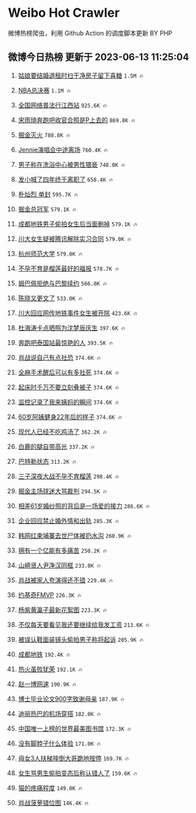 # Weibo Hot Crawler 



微博热榜爬虫，利用 Github Action 的调度脚本更新 BY PHP 


## 微博今日热榜 更新于 2023-06-13 11:25:04 
1. [姑娘要结婚退租时扫干净房子留下喜糖](https://s.weibo.com/weibo?q=%23%E5%A7%91%E5%A8%98%E8%A6%81%E7%BB%93%E5%A9%9A%E9%80%80%E7%A7%9F%E6%97%B6%E6%89%AB%E5%B9%B2%E5%87%80%E6%88%BF%E5%AD%90%E7%95%99%E4%B8%8B%E5%96%9C%E7%B3%96%23&t=31&band_rank=1&Refer=top) `1.5M 🔥` 

1. [NBA总决赛](https://s.weibo.com/weibo?q=NBA%E6%80%BB%E5%86%B3%E8%B5%9B&t=31&band_rank=2&Refer=top) `1.1M 🔥` 

1. [全国网络普法行江西站](https://s.weibo.com/weibo?q=%23%E5%85%A8%E5%9B%BD%E7%BD%91%E7%BB%9C%E6%99%AE%E6%B3%95%E8%A1%8C%E6%B1%9F%E8%A5%BF%E7%AB%99%23&t=31&band_rank=3&Refer=top) `925.6K 🔥` 

1. [宋雨琦奔跑吧收官合照是P上去的](https://s.weibo.com/weibo?q=%23%E5%AE%8B%E9%9B%A8%E7%90%A6%E5%A5%94%E8%B7%91%E5%90%A7%E6%94%B6%E5%AE%98%E5%90%88%E7%85%A7%E6%98%AFP%E4%B8%8A%E5%8E%BB%E7%9A%84%23&t=31&band_rank=4&Refer=top) `869.8K 🔥` 

1. [掘金灭火](https://s.weibo.com/weibo?q=%E6%8E%98%E9%87%91%E7%81%AD%E7%81%AB&t=31&band_rank=5&Refer=top) `788.8K 🔥` 

1. [Jennie演唱会中途离场](https://s.weibo.com/weibo?q=%23Jennie%E6%BC%94%E5%94%B1%E4%BC%9A%E4%B8%AD%E9%80%94%E7%A6%BB%E5%9C%BA%23&t=31&band_rank=6&Refer=top) `760.4K 🔥` 

1. [男子称在洗浴中心被男性猥亵](https://s.weibo.com/weibo?q=%23%E7%94%B7%E5%AD%90%E7%A7%B0%E5%9C%A8%E6%B4%97%E6%B5%B4%E4%B8%AD%E5%BF%83%E8%A2%AB%E7%94%B7%E6%80%A7%E7%8C%A5%E4%BA%B5%23&t=31&band_rank=7&Refer=top) `748.0K 🔥` 

1. [发小喊了四年终于离职了](https://s.weibo.com/weibo?q=%E5%8F%91%E5%B0%8F%E5%96%8A%E4%BA%86%E5%9B%9B%E5%B9%B4%E7%BB%88%E4%BA%8E%E7%A6%BB%E8%81%8C%E4%BA%86&t=31&band_rank=8&Refer=top) `658.4K 🔥` 

1. [朴灿烈 单封](https://s.weibo.com/weibo?q=%E6%9C%B4%E7%81%BF%E7%83%88%20%E5%8D%95%E5%B0%81&t=31&band_rank=9&Refer=top) `595.7K 🔥` 

1. [掘金总冠军](https://s.weibo.com/weibo?q=%23%E6%8E%98%E9%87%91%E6%80%BB%E5%86%A0%E5%86%9B%23&t=31&band_rank=10&Refer=top) `579.1K 🔥` 

1. [成都地铁男子偷拍女生后当面删掉](https://s.weibo.com/weibo?q=%23%E6%88%90%E9%83%BD%E5%9C%B0%E9%93%81%E7%94%B7%E5%AD%90%E5%81%B7%E6%8B%8D%E5%A5%B3%E7%94%9F%E5%90%8E%E5%BD%93%E9%9D%A2%E5%88%A0%E6%8E%89%23&t=31&band_rank=11&Refer=top) `579.1K 🔥` 

1. [川大女生疑被腾讯解除实习合同](https://s.weibo.com/weibo?q=%23%E5%B7%9D%E5%A4%A7%E5%A5%B3%E7%94%9F%E7%96%91%E8%A2%AB%E8%85%BE%E8%AE%AF%E8%A7%A3%E9%99%A4%E5%AE%9E%E4%B9%A0%E5%90%88%E5%90%8C%23&t=31&band_rank=12&Refer=top) `579.0K 🔥` 

1. [杭州师范大学](https://s.weibo.com/weibo?q=%E6%9D%AD%E5%B7%9E%E5%B8%88%E8%8C%83%E5%A4%A7%E5%AD%A6&t=31&band_rank=13&Refer=top) `579.0K 🔥` 

1. [不孕不育是榴莲最好的福报](https://s.weibo.com/weibo?q=%E4%B8%8D%E5%AD%95%E4%B8%8D%E8%82%B2%E6%98%AF%E6%A6%B4%E8%8E%B2%E6%9C%80%E5%A5%BD%E7%9A%84%E7%A6%8F%E6%8A%A5&t=31&band_rank=14&Refer=top) `578.7K 🔥` 

1. [姆巴佩拒绝与巴黎续约](https://s.weibo.com/weibo?q=%23%E5%A7%86%E5%B7%B4%E4%BD%A9%E6%8B%92%E7%BB%9D%E4%B8%8E%E5%B7%B4%E9%BB%8E%E7%BB%AD%E7%BA%A6%23&t=31&band_rank=15&Refer=top) `566.0K 🔥` 

1. [陈晓又更文了](https://s.weibo.com/weibo?q=%23%E9%99%88%E6%99%93%E5%8F%88%E6%9B%B4%E6%96%87%E4%BA%86%23&t=31&band_rank=16&Refer=top) `533.0K 🔥` 

1. [川大回应网传地铁事件女生被开除](https://s.weibo.com/weibo?q=%23%E5%B7%9D%E5%A4%A7%E5%9B%9E%E5%BA%94%E7%BD%91%E4%BC%A0%E5%9C%B0%E9%93%81%E4%BA%8B%E4%BB%B6%E5%A5%B3%E7%94%9F%E8%A2%AB%E5%BC%80%E9%99%A4%23&t=31&band_rank=17&Refer=top) `423.6K 🔥` 

1. [杜海涛卡点晒照为沈梦辰庆生](https://s.weibo.com/weibo?q=%23%E6%9D%9C%E6%B5%B7%E6%B6%9B%E5%8D%A1%E7%82%B9%E6%99%92%E7%85%A7%E4%B8%BA%E6%B2%88%E6%A2%A6%E8%BE%B0%E5%BA%86%E7%94%9F%23&t=31&band_rank=18&Refer=top) `397.6K 🔥` 

1. [奔跑吧泰国站最惊艳的人](https://s.weibo.com/weibo?q=%23%E5%A5%94%E8%B7%91%E5%90%A7%E6%B3%B0%E5%9B%BD%E7%AB%99%E6%9C%80%E6%83%8A%E8%89%B3%E7%9A%84%E4%BA%BA%23&t=31&band_rank=19&Refer=top) `393.5K 🔥` 

1. [肖战说自己有点社恐](https://s.weibo.com/weibo?q=%23%E8%82%96%E6%88%98%E8%AF%B4%E8%87%AA%E5%B7%B1%E6%9C%89%E7%82%B9%E7%A4%BE%E6%81%90%23&t=31&band_rank=20&Refer=top) `374.6K 🔥` 

1. [全麻手术醒后可以有多社死](https://s.weibo.com/weibo?q=%23%E5%85%A8%E9%BA%BB%E6%89%8B%E6%9C%AF%E9%86%92%E5%90%8E%E5%8F%AF%E4%BB%A5%E6%9C%89%E5%A4%9A%E7%A4%BE%E6%AD%BB%23&t=31&band_rank=21&Refer=top) `374.6K 🔥` 

1. [起床时千万不要立刻叠被子](https://s.weibo.com/weibo?q=%23%E8%B5%B7%E5%BA%8A%E6%97%B6%E5%8D%83%E4%B8%87%E4%B8%8D%E8%A6%81%E7%AB%8B%E5%88%BB%E5%8F%A0%E8%A2%AB%E5%AD%90%23&t=31&band_rank=22&Refer=top) `374.6K 🔥` 

1. [监控记录了我来姨妈的瞬间](https://s.weibo.com/weibo?q=%23%E7%9B%91%E6%8E%A7%E8%AE%B0%E5%BD%95%E4%BA%86%E6%88%91%E6%9D%A5%E5%A7%A8%E5%A6%88%E7%9A%84%E7%9E%AC%E9%97%B4%23&t=31&band_rank=23&Refer=top) `374.6K 🔥` 

1. [60岁阿姨健身22年后的样子](https://s.weibo.com/weibo?q=%2360%E5%B2%81%E9%98%BF%E5%A7%A8%E5%81%A5%E8%BA%AB22%E5%B9%B4%E5%90%8E%E7%9A%84%E6%A0%B7%E5%AD%90%23&t=31&band_rank=24&Refer=top) `374.6K 🔥` 

1. [现代人已经不吃鸡汤了](https://s.weibo.com/weibo?q=%E7%8E%B0%E4%BB%A3%E4%BA%BA%E5%B7%B2%E7%BB%8F%E4%B8%8D%E5%90%83%E9%B8%A1%E6%B1%A4%E4%BA%86&t=31&band_rank=25&Refer=top) `362.2K 🔥` 

1. [白鹿的腿自带高光](https://s.weibo.com/weibo?q=%23%E7%99%BD%E9%B9%BF%E7%9A%84%E8%85%BF%E8%87%AA%E5%B8%A6%E9%AB%98%E5%85%89%23&t=31&band_rank=26&Refer=top) `337.2K 🔥` 

1. [巴特勒状态](https://s.weibo.com/weibo?q=%23%E5%B7%B4%E7%89%B9%E5%8B%92%E7%8A%B6%E6%80%81%23&t=31&band_rank=27&Refer=top) `313.2K 🔥` 

1. [三子深夜大战不孕不育榴莲](https://s.weibo.com/weibo?q=%E4%B8%89%E5%AD%90%E6%B7%B1%E5%A4%9C%E5%A4%A7%E6%88%98%E4%B8%8D%E5%AD%95%E4%B8%8D%E8%82%B2%E6%A6%B4%E8%8E%B2&t=31&band_rank=28&Refer=top) `298.4K 🔥` 

1. [掘金主场球迷大骂裁判](https://s.weibo.com/weibo?q=%23%E6%8E%98%E9%87%91%E4%B8%BB%E5%9C%BA%E7%90%83%E8%BF%B7%E5%A4%A7%E9%AA%82%E8%A3%81%E5%88%A4%23&t=31&band_rank=29&Refer=top) `294.5K 🔥` 

1. [相差61岁婚纱照的背后是一场爱的接力](https://s.weibo.com/weibo?q=%23%E7%9B%B8%E5%B7%AE61%E5%B2%81%E5%A9%9A%E7%BA%B1%E7%85%A7%E7%9A%84%E8%83%8C%E5%90%8E%E6%98%AF%E4%B8%80%E5%9C%BA%E7%88%B1%E7%9A%84%E6%8E%A5%E5%8A%9B%23&t=31&band_rank=30&Refer=top) `286.6K 🔥` 

1. [企业回应禁止婚外情和出轨](https://s.weibo.com/weibo?q=%23%E4%BC%81%E4%B8%9A%E5%9B%9E%E5%BA%94%E7%A6%81%E6%AD%A2%E5%A9%9A%E5%A4%96%E6%83%85%E5%92%8C%E5%87%BA%E8%BD%A8%23&t=31&band_rank=31&Refer=top) `285.3K 🔥` 

1. [韩网红柬埔寨去世尸体被扔水沟](https://s.weibo.com/weibo?q=%23%E9%9F%A9%E7%BD%91%E7%BA%A2%E6%9F%AC%E5%9F%94%E5%AF%A8%E5%8E%BB%E4%B8%96%E5%B0%B8%E4%BD%93%E8%A2%AB%E6%89%94%E6%B0%B4%E6%B2%9F%23&t=31&band_rank=32&Refer=top) `260.9K 🔥` 

1. [拥有一个亿能有多痛苦](https://s.weibo.com/weibo?q=%23%E6%8B%A5%E6%9C%89%E4%B8%80%E4%B8%AA%E4%BA%BF%E8%83%BD%E6%9C%89%E5%A4%9A%E7%97%9B%E8%8B%A6%23&t=31&band_rank=33&Refer=top) `250.2K 🔥` 

1. [山崎贤人尹净汉同框](https://s.weibo.com/weibo?q=%E5%B1%B1%E5%B4%8E%E8%B4%A4%E4%BA%BA%E5%B0%B9%E5%87%80%E6%B1%89%E5%90%8C%E6%A1%86&t=31&band_rank=34&Refer=top) `233.8K 🔥` 

1. [肖战被家人夸演得还不错](https://s.weibo.com/weibo?q=%23%E8%82%96%E6%88%98%E8%A2%AB%E5%AE%B6%E4%BA%BA%E5%A4%B8%E6%BC%94%E5%BE%97%E8%BF%98%E4%B8%8D%E9%94%99%23&t=31&band_rank=35&Refer=top) `229.4K 🔥` 

1. [约基奇FMVP](https://s.weibo.com/weibo?q=%23%E7%BA%A6%E5%9F%BA%E5%A5%87FMVP%23&t=31&band_rank=36&Refer=top) `226.3K 🔥` 

1. [杨紫黄瀛子最新花絮图](https://s.weibo.com/weibo?q=%23%E6%9D%A8%E7%B4%AB%E9%BB%84%E7%80%9B%E5%AD%90%E6%9C%80%E6%96%B0%E8%8A%B1%E7%B5%AE%E5%9B%BE%23&t=31&band_rank=37&Refer=top) `223.3K 🔥` 

1. [不仅每天要看见我还要继续给我发工资](https://s.weibo.com/weibo?q=%E4%B8%8D%E4%BB%85%E6%AF%8F%E5%A4%A9%E8%A6%81%E7%9C%8B%E8%A7%81%E6%88%91%E8%BF%98%E8%A6%81%E7%BB%A7%E7%BB%AD%E7%BB%99%E6%88%91%E5%8F%91%E5%B7%A5%E8%B5%84&t=31&band_rank=38&Refer=top) `213.6K 🔥` 

1. [被误认鞋面装镜头偷拍男子称将起诉](https://s.weibo.com/weibo?q=%23%E8%A2%AB%E8%AF%AF%E8%AE%A4%E9%9E%8B%E9%9D%A2%E8%A3%85%E9%95%9C%E5%A4%B4%E5%81%B7%E6%8B%8D%E7%94%B7%E5%AD%90%E7%A7%B0%E5%B0%86%E8%B5%B7%E8%AF%89%23&t=31&band_rank=39&Refer=top) `205.9K 🔥` 

1. [成都地铁](https://s.weibo.com/weibo?q=%E6%88%90%E9%83%BD%E5%9C%B0%E9%93%81&t=31&band_rank=40&Refer=top) `192.4K 🔥` 

1. [热火虽败犹荣](https://s.weibo.com/weibo?q=%23%E7%83%AD%E7%81%AB%E8%99%BD%E8%B4%A5%E7%8A%B9%E8%8D%A3%23&t=31&band_rank=41&Refer=top) `192.1K 🔥` 

1. [赵一博网速](https://s.weibo.com/weibo?q=%E8%B5%B5%E4%B8%80%E5%8D%9A%E7%BD%91%E9%80%9F&t=31&band_rank=42&Refer=top) `190.9K 🔥` 

1. [博士毕业论文900字致谢母亲](https://s.weibo.com/weibo?q=%23%E5%8D%9A%E5%A3%AB%E6%AF%95%E4%B8%9A%E8%AE%BA%E6%96%87900%E5%AD%97%E8%87%B4%E8%B0%A2%E6%AF%8D%E4%BA%B2%23&t=31&band_rank=43&Refer=top) `187.9K 🔥` 

1. [迪丽热巴的机场穿搭](https://s.weibo.com/weibo?q=%23%E8%BF%AA%E4%B8%BD%E7%83%AD%E5%B7%B4%E7%9A%84%E6%9C%BA%E5%9C%BA%E7%A9%BF%E6%90%AD%23&t=31&band_rank=44&Refer=top) `182.0K 🔥` 

1. [中国唯一上榜的世界最美图书馆](https://s.weibo.com/weibo?q=%23%E4%B8%AD%E5%9B%BD%E5%94%AF%E4%B8%80%E4%B8%8A%E6%A6%9C%E7%9A%84%E4%B8%96%E7%95%8C%E6%9C%80%E7%BE%8E%E5%9B%BE%E4%B9%A6%E9%A6%86%23&t=31&band_rank=45&Refer=top) `172.3K 🔥` 

1. [没有脚脖子什么体验](https://s.weibo.com/weibo?q=%23%E6%B2%A1%E6%9C%89%E8%84%9A%E8%84%96%E5%AD%90%E4%BB%80%E4%B9%88%E4%BD%93%E9%AA%8C%23&t=31&band_rank=46&Refer=top) `171.0K 🔥` 

1. [母女3人扶梯摔倒大哥跪地按停](https://s.weibo.com/weibo?q=%23%E6%AF%8D%E5%A5%B33%E4%BA%BA%E6%89%B6%E6%A2%AF%E6%91%94%E5%80%92%E5%A4%A7%E5%93%A5%E8%B7%AA%E5%9C%B0%E6%8C%89%E5%81%9C%23&t=31&band_rank=47&Refer=top) `169.7K 🔥` 

1. [女生骂男生偷拍变态后称认错人了](https://s.weibo.com/weibo?q=%23%E5%A5%B3%E7%94%9F%E9%AA%82%E7%94%B7%E7%94%9F%E5%81%B7%E6%8B%8D%E5%8F%98%E6%80%81%E5%90%8E%E7%A7%B0%E8%AE%A4%E9%94%99%E4%BA%BA%E4%BA%86%23&t=31&band_rank=48&Refer=top) `159.6K 🔥` 

1. [猫的疼痛程度](https://s.weibo.com/weibo?q=%E7%8C%AB%E7%9A%84%E7%96%BC%E7%97%9B%E7%A8%8B%E5%BA%A6&t=31&band_rank=49&Refer=top) `149.0K 🔥` 

1. [肖战菠萝错位图](https://s.weibo.com/weibo?q=%23%E8%82%96%E6%88%98%E8%8F%A0%E8%90%9D%E9%94%99%E4%BD%8D%E5%9B%BE%23&t=31&band_rank=50&Refer=top) `146.4K 🔥` 

